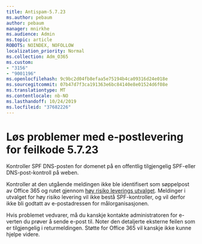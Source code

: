 ```yaml
---
title: Antispam-5.7.23
ms.author: pebaum
author: pebaum
manager: mnirkhe
ms.audience: Admin
ms.topic: article
ROBOTS: NOINDEX, NOFOLLOW
localization_priority: Normal
ms.collection: Adm_O365
ms.custom:
- "3156"
- "9001196"
ms.openlocfilehash: 9c9bc2d04fb8efaa5e75194b4ca09316d24e018e
ms.sourcegitcommit: 07b47d7f3ca191363e6bc84140e8e01524d6f08e
ms.translationtype: MT
ms.contentlocale: nb-NO
ms.lasthandoff: 10/24/2019
ms.locfileid: "37682226"
---
```

# <a name="fix-email-delivery-issues-for-error-code-5723"></a>Løs problemer med e-postlevering for feilkode 5.7.23

Kontroller SPF DNS-posten for domenet på en offentlig tilgjengelig SPF-eller DNS-post-kontroll på weben.

Kontroller at den utgående meldingen ikke ble identifisert som søppelpost av Office 365 og rutet gjennom [høy risiko leverings utvalget](https://docs.microsoft.com/office365/SecurityCompliance/high-risk-delivery-pool-for-outbound-messages). Meldinger i utvalget for høy risiko levering vil ikke bestå SPF-kontroller, og vil derfor ikke bli godtatt av e-postadressen for målorganisasjonen.

Hvis problemet vedvarer, må du kanskje kontakte administratoren for e-verten du prøver å sende e-post til. Noter den detaljerte eksterne feilen som er tilgjengelig i returmeldingen.  Støtte for Office 365 vil kanskje ikke kunne hjelpe videre.